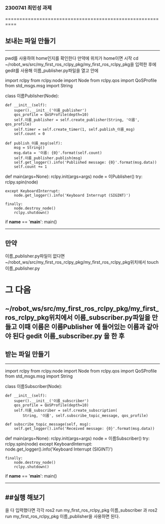 ### 2300741 최민성 과제
==========================================================
## 보내는 파일 만들기 
-----------------------------------------------------------------------------------------------------------------------------
pwd를 사용하여 home인지를 확인한다
만약에 위치가 home이면 시작
cd ~/robot_ws/src/my_first_ros_rclpy_pkg/my_first_ros_rclpy_pkg을 입력한 후에 
gedit를 사용해 이름_publisher.py파일을 열고 안에

import rclpy
from rclpy.node import Node
from rclpy.qos import QoSProfile
from std_msgs.msg import String


class 이름Publisher(Node):

    def __init__(self):
        super().__init__('이름_publisher')
        qos_profile = QoSProfile(depth=10)
        self.이름_publisher = self.create_publisher(String, '이름', qos_profile)
        self.timer = self.create_timer(1, self.publish_이름_msg)
        self.count = 0
        
    def publish_이름_msg(self):
        msg = String()
        msg.data = '이름: {0}'.format(self.count)
        self.이름_publisher.publish(msg)
        self.get_logger().info('Published message: {0}'.format(msg.data))
        self.count += 1
        
def main(args=None):
rclpy.init(args=args)
node = 이Publisher()
    try:
        rclpy.spin(node)
        
    except KeyboardInterrupt:
        node.get_logger().info('Keyboard Interrupt (SIGINT)')
        
    finally:
        node.destroy_node()
        rclpy.shutdown()
        
if __name__ == '__main__':
    main()
    

-----------------------------------------------------------------------------------------------------------------------------
## 만약
이름_publisher.py파일이 없다면 ~/robot_ws/src/my_first_ros_rclpy_pkg/my_first_ros_rclpy_pkg위치에서 
touch 이름_publisher.py
# 그 다음 
~/robot_ws/src/my_first_ros_rclpy_pkg/my_first_ros_rclpy_pkg위치에서 이름_subscriber.py파일을 만들고 이때 
이름은 이름Publisher 에 들어있는 이름과 같아야 된다
gedit 이름_subscriber.py
을 한 후 
--------------------------------------------------------------------------------------------------------------------------
## 받는 파일 만들기
-----------------------------------------------------------------------------------------------------------------------------
import rclpy
from rclpy.node import Node
from rclpy.qos import QoSProfile
from std_msgs.msg import String


class 이름Subscriber(Node):

    def __init__(self):
        super().__init__('이름_subscriber')
        qos_profile = QoSProfile(depth=10)
        self.이름_subscriber = self.create_subscription(
            String, '이름', self.subscribe_topic_message, qos_profile)
            
    def subscribe_topic_message(self, msg):
        self.get_logger().info('Received message: {0}'.format(msg.data))
        
def main(args=None):
    rclpy.init(args=args)
    node = 이름Subscriber()
    try:
        rclpy.spin(node)
    except KeyboardInterrupt:
        node.get_logger().info('Keyboard Interrupt (SIGINT)')
        
    finally:
        node.destroy_node()
        rclpy.shutdown()
        
if __name__ == '__main__':
    main()
    
----------------------------------------------------------------------------------------------------------------------------
##실행 해보기
-----------------------------------------------------------------------------------------------------------------------------
을 다 입력했다면 각각
ros2 run my_first_ros_rclpy_pkg 이름_subscriber 과 ros2 run my_first_ros_rclpy_pkg 이름_publisher을 사용하면 된다.
